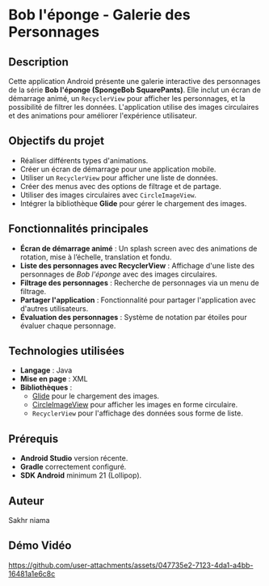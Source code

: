 # Bob l'éponge - Galerie des Personnages

## Description
Cette application Android présente une galerie interactive des personnages de la série **Bob l'éponge (SpongeBob SquarePants)**. Elle inclut un écran de démarrage animé, un `RecyclerView` pour afficher les personnages, et la possibilité de filtrer les données. L'application utilise des images circulaires et des animations pour améliorer l'expérience utilisateur.

## Objectifs du projet
- Réaliser différents types d'animations.
- Créer un écran de démarrage pour une application mobile.
- Utiliser un `RecyclerView` pour afficher une liste de données.
- Créer des menus avec des options de filtrage et de partage.
- Utiliser des images circulaires avec `CircleImageView`.
- Intégrer la bibliothèque **Glide** pour gérer le chargement des images.

## Fonctionnalités principales
- **Écran de démarrage animé** : Un splash screen avec des animations de rotation, mise à l’échelle, translation et fondu.
- **Liste des personnages avec RecyclerView** : Affichage d'une liste des personnages de *Bob l'éponge* avec des images circulaires.
- **Filtrage des personnages** : Recherche de personnages via un menu de filtrage.
- **Partager l'application** : Fonctionnalité pour partager l'application avec d'autres utilisateurs.
- **Évaluation des personnages** : Système de notation par étoiles pour évaluer chaque personnage.


## Technologies utilisées
- **Langage** : Java
- **Mise en page** : XML
- **Bibliothèques** :
  - [Glide](https://github.com/bumptech/glide) pour le chargement des images.
  - [CircleImageView](https://github.com/hdodenhof/CircleImageView) pour afficher les images en forme circulaire.
  - `RecyclerView` pour l'affichage des données sous forme de liste.

## Prérequis
- **Android Studio** version récente.
- **Gradle** correctement configuré.
- **SDK Android** minimum 21 (Lollipop).
  
## Auteur 
Sakhr niama

## Démo Vidéo
https://github.com/user-attachments/assets/047735e2-7123-4da1-a4bb-16481a1e6c8c

